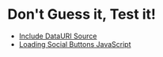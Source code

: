 # Don't Guess it, Test it!

+ [Include DataURI Source](http://t32k.github.io/test/include-datauri/)
+ [Loading Social Buttons JavaScript](http://t32k.github.io/test/social-button-bffs/)
